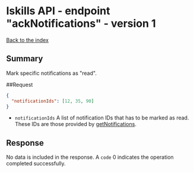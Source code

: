 # Iskills API - endpoint "ackNotifications" - version 1
[Back to the index](../README.md)

## Summary
Mark specific notifications as "read".

##Request
```json
{
  "notificationIds": [12, 35, 90]
}
```
* `notificationIds` A list of notification IDs that has to be marked as read. These IDs are those provided by [getNotifications](GET_NOTIFICATIONS.md).

## Response
No data is included in the response. A `code` 0 indicates the operation completed successfully.

